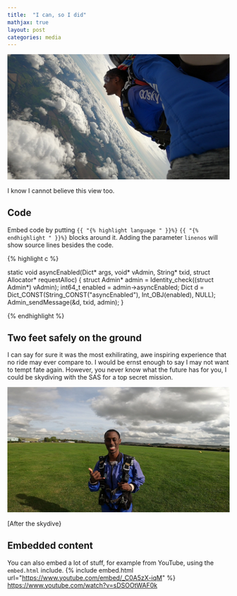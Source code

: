 ```yaml
---
title:  "I can, so I did"
mathjax: true
layout: post
categories: media
---
```


![Let's jump out of something](/assets/skydive.jpg)


I know I cannot believe this view too.



## Code

Embed code by putting `{{ "{% highlight language " }}%}` `{{ "{% endhighlight " }}%}` blocks around it. Adding the parameter `linenos` will show source lines besides the code.

{% highlight c %}

static void asyncEnabled(Dict* args, void* vAdmin, String* txid, struct Allocator* requestAlloc)
{
    struct Admin* admin = Identity_check((struct Admin*) vAdmin);
    int64_t enabled = admin->asyncEnabled;
    Dict d = Dict_CONST(String_CONST("asyncEnabled"), Int_OBJ(enabled), NULL);
    Admin_sendMessage(&d, txid, admin);
}

{% endhighlight %}

## Two feet safely on the ground

I can say for sure it was the most exhilirating, awe inspiring experience that no ride may ever compare to. I would be ernst enough to say I may not want to tempt fate again. However, you never know what the future has for you, I could be skydiving with the SAS for a top secret mission. 

![Safe and Sound](/assets/skyjump.jpg)

[After the skydive}

## Embedded content

You can also embed a lot of stuff, for example from YouTube, using the `embed.html` include.
{% include embed.html url="https://www.youtube.com/embed/_C0A5zX-iqM" %}
https://www.youtube.com/watch?v=sDSOOtWAF0k
